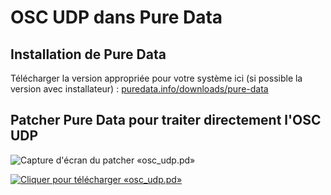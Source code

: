 # OSC UDP dans Pure Data

## Installation de Pure Data

Télécharger la version appropriée pour votre système ici (si possible la version avec installateur) : [puredata.info/downloads/pure-data](https://puredata.info/downloads/pure-data)

## Patcher Pure Data pour traiter directement l'OSC UDP

![Capture d'écran du patcher «osc_udp.pd»](./osc_udp_pd.png)

[![Cliquer pour télécharger «osc_udp.pd»](../fichier_zip.png)](./osc_udp.pd)
